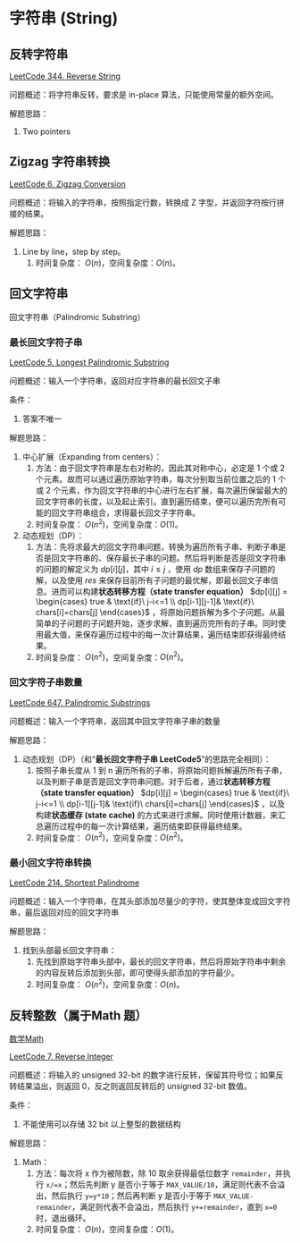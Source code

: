 # 字符串 (String)


## 反转字符串

[LeetCode 344. Reverse String](https://leetcode.com/problems/reverse-string/)

问题概述：将字符串反转，要求是 in-place 算法，只能使用常量的额外空间。

解题思路：
1. Two pointers


## Zigzag 字符串转换

[LeetCode 6. Zigzag Conversion](https://leetcode.com/problems/zigzag-conversion/)

问题概述：将输入的字符串，按照指定行数，转换成 Z 字型，并返回字符按行拼接的结果。

解题思路：
1. Line by line，step by step。
	1. 时间复杂度： $O(n)$，空间复杂度：$O(n)$。 


## 回文字符串

回文字符串（Palindromic Substring）

### 最长回文字符子串

[LeetCode 5. Longest Palindromic Substring](https://leetcode.com/problems/longest-palindromic-substring/)

问题概述：输入一个字符串，返回对应字符串的最长回文子串

条件：
1. 答案不唯一

解题思路：
1. 中心扩展（Expanding from centers）：
	1. 方法：由于回文字符串是左右对称的，因此其对称中心，必定是 1 个或 2 个元素。故而可以通过遍历原始字符串，每次分别取当前位置之后的 1 个或 2 个元素，作为回文字符串的中心进行左右扩展，每次遍历保留最大的回文字符串的长度，以及起止索引。直到遍历结束，便可以遍历完所有可能的回文字符串组合，求得最长回文子字符串。
	2. 时间复杂度： $O(n^2)$，空间复杂度：$O(1)$。 
2. 动态规划（DP）：
	1. 方法：先将求最大的回文字符串问题，转换为遍历所有子串、判断子串是否是回文字符串的、保存最长子串的问题。然后将判断是否是回文字符串的问题的解定义为 $dp[i][j]$，其中 $i\leq j$ ，使用 $dp$ 数组来保存子问题的解，以及使用 $res$ 来保存目前所有子问题的最优解，即最长回文子串信息。进而可以构建**状态转移方程（state transfer equation）** $dp[i][j] = \begin{cases} true & \text{if}\ j-i<=1 \\ dp[i-1][j-1]& \text{if}\ chars[i]=chars[j] \end{cases}$ ，将原始问题拆解为多个子问题。从最简单的子问题的子问题开始，逐步求解，直到遍历完所有的子串。同时使用最大值，来保存遍历过程中的每一次计算结果，遍历结束即获得最终结果。
	2. 时间复杂度： $O(n^2)$，空间复杂度：$O(n^2)$。 


### 回文字符子串数量

[LeetCode 647. Palindromic Substrings](https://leetcode.com/problems/palindromic-substrings/)

问题概述：输入一个字符串，返回其中回文字符串子串的数量

解题思路：
1. 动态规划（DP）（和“**最长回文字符子串 LeetCode5**”的思路完全相同）：
	1. 按照子串长度从 1 到 n 遍历所有的子串，将原始问题拆解遍历所有子串，以及判断子串是否是回文字符串问题。对于后者，通过**状态转移方程（state transfer equation）** $dp[i][j] = \begin{cases} true & \text{if}\ j-i<=1 \\ dp[i-1][j-1]& \text{if}\ chars[i]=chars[j] \end{cases}$ ，以及构建**状态缓存 (state cache)** 的方式来进行求解。同时使用计数器，来汇总遍历过程中的每一次计算结果，遍历结束即获得最终结果。
	2. 时间复杂度： $O(n^2)$，空间复杂度：$O(n^2)$。 


### 最小回文字符串转换

[LeetCode 214. Shortest Palindrome](https://leetcode.com/problems/shortest-palindrome/)

问题概述：输入一个字符串，在其头部添加尽量少的字符，使其整体变成回文字符串，最后返回对应的回文字符串

解题思路：
1. 找到头部最长回文字符串：
	1. 先找到原始字符串头部中，最长的回文字符串，然后将原始字符串中剩余的内容反转后添加到头部，即可使得头部添加的字符最少。
	2. 时间复杂度： $O(n^2)$，空间复杂度：$O(n)$。 

## 反转整数（属于Math 题）

[数学Math](learning/subjects/Computer/Data-Structures-and-Algorithm/Algorithms/Elementary/数学Math.md)

[LeetCode 7. Reverse Integer](https://leetcode.com/problems/reverse-integer/)


问题概述：将输入的 unsigned 32-bit 的数字进行反转，保留其符号位；如果反转结果溢出，则返回 0，反之则返回反转后的 unsigned 32-bit 数值。

条件：
1. 不能使用可以存储 32 bit 以上整型的数据结构

解题思路：
1. Math：
	1. 方法：每次将 x 作为被除数，除 10 取余获得最低位数字 `remainder`，并执行 `x/=x`；然后先判断 y 是否小于等于 `MAX_VALUE/10`，满足则代表不会溢出，然后执行 `y=y*10`；然后再判断 y 是否小于等于 `MAX_VALUE-remainder`，满足则代表不会溢出，然后执行 `y+=remainder`，直到 `x=0` 时，退出循环。
	2. 时间复杂度： $O(n)$，空间复杂度：$O(1)$。 


